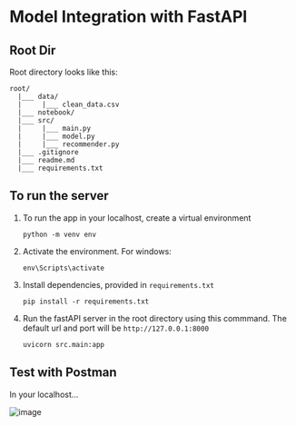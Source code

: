 
# Model Integration with FastAPI
## Root Dir
Root directory looks like this:
```
root/
  |___ data/
  |     |___ clean_data.csv
  |___ notebook/
  |___ src/
  |     |___ main.py
  |     |___ model.py
  |     |___ recommender.py
  |___ .gitignore
  |___ readme.md
  |___ requirements.txt
```

## To run the server
1. To run the app in your localhost, create a virtual environment
    ```
    python -m venv env
    ```
2. Activate the environment. For windows:
    ```
    env\Scripts\activate
    ```
3. Install dependencies, provided in `requirements.txt`
    ```
    pip install -r requirements.txt
    ```
4. Run the fastAPI server in the root directory using this commmand. The default url and port will be `http://127.0.0.1:8000`
    ```
    uvicorn src.main:app
    ```
## Test with Postman
In your localhost...

![image](https://github.com/GilbertImmanuel/FoodWiseML/assets/89509266/f1399876-8e0d-4ec9-9e05-60b0b1033da7)